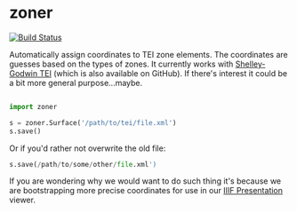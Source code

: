 zoner 
=====

[![Build Status](https://travis-ci.org/umd-mith/zoner.svg)](http://travis-ci.org/umd-mith/zoner)

Automatically assign coordinates to TEI zone elements. The coordinates are
guesses based on the types of zones. It currently works with 
[Shelley-Godwin TEI](http://github.com/umd-mith/sga/) (which is also available 
on GitHub). If there's interest it could be a bit more general purpose...maybe.

```python

import zoner

s = zoner.Surface('/path/to/tei/file.xml')
s.save()
```

Or if you'd rather not overwrite the old file:

```python
s.save(/path/to/some/other/file.xml')
```

If you are wondering why we would want to do such thing it's because 
we are bootstrapping more precise coordinates for use in our 
[IIIF Presentation](http://iiif.io/api/presentation/2.0/) viewer.

